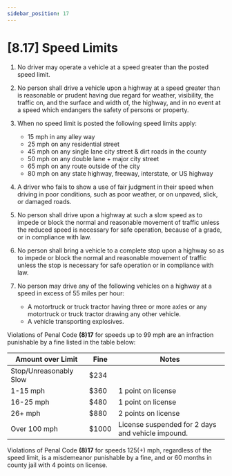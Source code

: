 ```yaml
---
sidebar_position: 17
---
```

# [8.17] Speed Limits

1. No driver may operate a vehicle at a speed greater than the posted speed limit.
2. No person shall drive a vehicle upon a highway at a speed greater than is reasonable or prudent having due regard for weather, visibility, the traffic on, and the surface and width of, the highway, and in no event at a speed which endangers the safety of persons or property.
3. When no speed limit is posted the following speed limits apply:
    - 15 mph in any alley way
    - 25 mph on any residential street
    - 45 mph on any single lane city street & dirt roads in the county
    - 50 mph on any double lane + major city street
    - 65 mph on any route outside of the city
    - 80 mph on any state highway, freeway, interstate, or US highway

4. A driver who fails to show a use of fair judgment in their speed when driving in poor conditions, such as poor weather, or on unpaved, slick, or damaged roads.
5. No person shall drive upon a highway at such a slow speed as to impede or block the normal and reasonable movement of traffic unless the reduced speed is necessary for safe operation, because of a grade, or in compliance with law.
6. No person shall bring a vehicle to a complete stop upon a highway so as to impede or block the normal and reasonable movement of traffic unless the stop is necessary for safe operation or in compliance with law.
7. No person may drive any of the following vehicles on a highway at a speed in excess of 55 miles per hour:
    - A motortruck or truck tractor having three or more axles or any motortruck or truck tractor drawing any other vehicle.
    - A vehicle transporting explosives.

Violations of Penal Code **(8)17** for speeds up to 99 mph are an infraction punishable by a fine listed in the table below:

| Amount over Limit | Fine | Notes |
| --- | --- | --- | 
| Stop/Unreasonably Slow | $234 |     |
| 1-15 mph | $360 | 1 point on license |
| 16-25 mph | $480 | 1 point on license |
| 26+ mph | $880 | 2 points on license |
| Over 100 mph | $1000 | License suspended for 2 days and vehicle impound. |

Violations of Penal Code **(8)17** for speeds 125(+) mph, regardless of the speed limit, is a misdemeanor punishable by a fine, and or 60 months in county jail with 4 points on license.